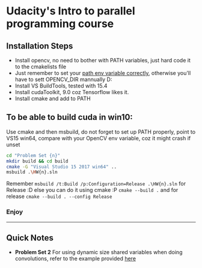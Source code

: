 # Udacity's Intro to parallel programming course

## Installation Steps
+ Install opencv, no need to bother with PATH variables, just hard code it to the cmakelists file
+ Just remember to set your [path env variable correctly](https://docs.opencv.org/2.4/doc/tutorials/introduction/windows_install/windows_install.html#windowssetpathandenviromentvariable), otherwise you'll have to sett OPENCV_DIR mannually D:
+ Install VS BuildTools, tested with 15.4
+ Install cudaToolkit, 9.0 coz Tensorflow likes it.
+ Install cmake and add to PATH

## To be able to build cuda in win10:
Use cmake and then msbuild, do not forget to set up PATH properly, point to VS15 win64, compare with your OpenCV env variable, coz it might crash if unset
```bash
cd "Problem Set {n}"
mkdir build && cd build
cmake -G "Visual Studio 15 2017 win64" ..
msbuild .\HW{n}.sln
```

Remember `msbuild /t:Build /p:Configuration=Release .\HW{n}.sln` for Release :D
else you can do it using cmake :P `cmake --build .` and for release `cmake --build . --config Release`

### Enjoy

---

## Quick Notes
+ **Problem Set 2** For using dynamic size shared variables when doing convolutions, refer to the example provided [here](http://www.nvidia.com/content/nvision2008/tech_presentations/Game_Developer_Track/NVISION08-Image_Processing_and_Video_with_CUDA.pdf)
